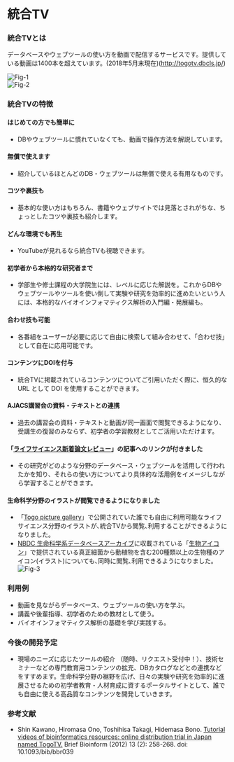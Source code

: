 # 統合TV
### 統合TVとは

データベースやウェブツールの使い方を動画で配信するサービスです。提供している動画は1400本を超えています。(2018年5月末現在)(http://togotv.dbcls.jp/)

![Fig-1](https://raw.githubusercontent.com/dbcls/master/services/images/DBCLSservices_TogoTV_fig-1_180523.jpg)  
![Fig-2](https://raw.githubusercontent.com/dbcls/master/services/images/DBCLSservices_TogoTV_fig-2_180523.jpg)

### 統合TVの特徴

#### はじめての方でも簡単に

* DBやウェブツールに慣れていなくても、動画で操作方法を解説しています。

#### 無償で使えます

* 紹介しているほとんどのDB・ウェブツールは無償で使える有用なものです。

#### コツや裏技も

* 基本的な使い方はもちろん、書籍やウェブサイトでは見落とされがちな、ちょっとしたコツや裏技も紹介します。

#### どんな環境でも再生

* YouTubeが見れるなら統合TVも視聴できます。

#### 初学者から本格的な研究者まで

* 学部生や修士課程の大学院生には、レベルに応じた解説を。これからDBやウェブツールやツールを使い倒して実験や研究を効率的に進めたいという人には、本格的なバイオインフォマティクス解析の入門編・発展編も。

#### 合わせ技も可能

* 各番組をユーザーが必要に応じて自由に検索して組み合わせて、「合わせ技」として自在に応用可能です。

#### コンテンツにDOIを付与

* 統合TVに掲載されているコンテンツについてご引用いただく際に、恒久的な URL として DOI を使用することができます。

#### AJACS講習会の資料・テキストとの連携

* 過去の講習会の資料・テキストと動画が同一画面で閲覧できるようになり、受講生の復習のみならず、初学者の学習教材としてご活用いただけます。

#### 「[ライフサイエンス新着論文レビュー](http://first.lifesciencedb.jp/about)」の記事へのリンクが付きました

* その研究がどのような分野のデータベース・ウェブツールを活用して行われたかを知り、それらの使い方についてより具体的な活用例をイメージしながら学習することができます。

#### 生命科学分野のイラストが閲覧できるようになりました

* 「[Togo picture gallery](http://g86.dbcls.jp/togopic)」で公開されていた誰でも自由に利用可能なライフサイエンス分野のイラストが､統合TVから閲覧､利用することができるようになりました｡
* [NBDC 生命科学系データベースアーカイブ](http://dbarchive.biosciencedbc.jp/)に収載されている「[生物アイコン](http://togodb.biosciencedbc.jp/togodb/view/taxonomy_icon)」で提供されている真正細菌から動植物を含む200種類以上の生物種のアイコン(イラスト)についても､同時に閲覧､利用できるようになりました｡  
![Fig-3](https://raw.githubusercontent.com/dbcls/master/services/images/DBCLSservices_TogoTV_fig-3_180523.jpg)


### 利用例

* 動画を見ながらデータベース、ウェブツールの使い方を学ぶ。
* 講義や後輩指導、初学者のための教材として使う。
* バイオインフォマティクス解析の基礎を学び実践する。

### 今後の開発予定

* 現場のニーズに応じたツールの紹介 （随時、リクエスト受付中！）、技術セミナーなどの専門教育用コンテンツの拡充、DBカタログなどとの連携などをすすめます。生命科学分野の裾野を広げ、日々の実験や研究を効率的に進展させるための初学者教育・人材育成に資するポータルサイトとして、誰でも自由に使える高品質なコンテンツを開発していきます。



### 参考文献

* Shin Kawano, Hiromasa Ono, Toshihisa Takagi, Hidemasa Bono. [Tutorial videos of bioinformatics resources: online distribution trial in Japan named TogoTV.](http://bib.oxfordjournals.org/content/13/2/258.full "Tutorial videos of bioinformatics resources: online distribution trial in Japan named TogoTV") Brief Bioinform (2012) 13 (2): 258-268. doi: 10.1093/bib/bbr039

